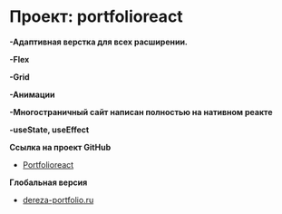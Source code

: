 # Проект: portfolioreact

**-Адаптивная верстка для всех расширении.**

**-Flex**

**-Grid**

**-Анимации**

**-Многостраничный сайт написан полностью на нативном реакте**

**-useState, useEffect**

**Ссылка на проект GitHub**

* [Portfolioreact]( https://derezaivan.github.io/)

**Глобальная версия** 

* [dereza-portfolio.ru]( https://dereza-portfolio.ru/)
